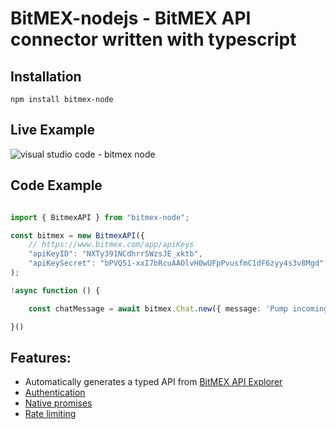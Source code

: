 # BitMEX-nodejs - BitMEX API connector written with typescript

## Installation

`npm install bitmex-node`

## Live Example

![visual studio code - bitmex node](https://user-images.githubusercontent.com/3116399/42608773-033cc7ec-8592-11e8-93aa-31ae365072bc.gif)

##  Code Example

```typescript

import { BitmexAPI } from "bitmex-node";

const bitmex = new BitmexAPI({
    // https://www.bitmex.com/app/apiKeys
    "apiKeyID": "NXTy391NCdhrrSWzsJE_xktb",
    "apiKeySecret": "bPVQ51-xxI7bRcuAAOlvH0wUFpPvusfmC1dF6zyy4s3v8Mgd"
);

!async function () {

    const chatMessage = await bitmex.Chat.new({ message: 'Pump incoming !!! ' });

}()

```

## Features:

- Automatically generates a typed API from [BitMEX API Explorer](https://www.bitmex.com/api/explorer/#/)
- [Authentication](https://www.bitmex.com/app/apiKeysUsage)
- [Native promises](https://developer.mozilla.org/en-US/docs/Web/JavaScript/Reference/Global_Objects/Promise)
- [Rate limiting](https://www.bitmex.com/app/restAPI#Request-Rate-Limits)
